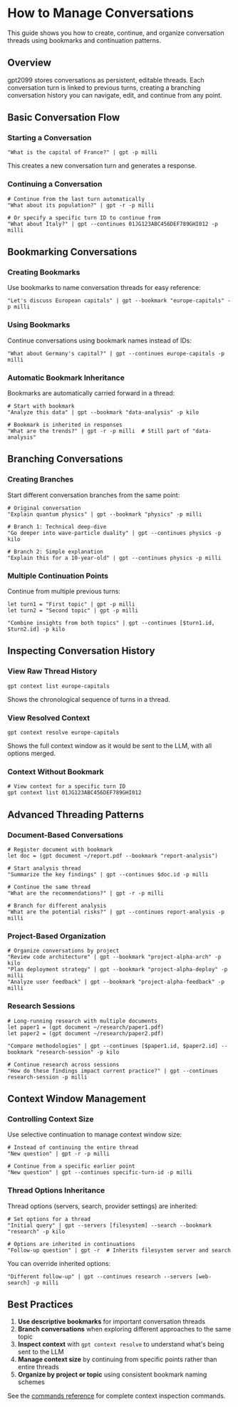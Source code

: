 # How to Manage Conversations

This guide shows you how to create, continue, and organize conversation threads using bookmarks and continuation patterns.

## Overview

gpt2099 stores conversations as persistent, editable threads. Each conversation turn is linked to previous turns, creating a branching conversation history you can navigate, edit, and continue from any point.

## Basic Conversation Flow

### Starting a Conversation

```nushell
"What is the capital of France?" | gpt -p milli
```

This creates a new conversation turn and generates a response.

### Continuing a Conversation

```nushell
# Continue from the last turn automatically
"What about its population?" | gpt -r -p milli

# Or specify a specific turn ID to continue from
"What about Italy?" | gpt --continues 01JG123ABC456DEF789GHI012 -p milli
```

## Bookmarking Conversations

### Creating Bookmarks

Use bookmarks to name conversation threads for easy reference:

```nushell
"Let's discuss European capitals" | gpt --bookmark "europe-capitals" -p milli
```

### Using Bookmarks

Continue conversations using bookmark names instead of IDs:

```nushell
"What about Germany's capital?" | gpt --continues europe-capitals -p milli
```

### Automatic Bookmark Inheritance

Bookmarks are automatically carried forward in a thread:

```nushell
# Start with bookmark
"Analyze this data" | gpt --bookmark "data-analysis" -p kilo

# Bookmark is inherited in responses
"What are the trends?" | gpt -r -p milli  # Still part of "data-analysis"
```

## Branching Conversations

### Creating Branches

Start different conversation branches from the same point:

```nushell
# Original conversation
"Explain quantum physics" | gpt --bookmark "physics" -p milli

# Branch 1: Technical deep-dive
"Go deeper into wave-particle duality" | gpt --continues physics -p kilo

# Branch 2: Simple explanation  
"Explain this for a 10-year-old" | gpt --continues physics -p milli
```

### Multiple Continuation Points

Continue from multiple previous turns:

```nushell
let turn1 = "First topic" | gpt -p milli
let turn2 = "Second topic" | gpt -p milli

"Combine insights from both topics" | gpt --continues [$turn1.id, $turn2.id] -p kilo
```

## Inspecting Conversation History

### View Raw Thread History

```nushell
gpt context list europe-capitals
```

Shows the chronological sequence of turns in a thread.

### View Resolved Context

```nushell
gpt context resolve europe-capitals
```

Shows the full context window as it would be sent to the LLM, with all options merged.

### Context Without Bookmark

```nushell
# View context for a specific turn ID
gpt context list 01JG123ABC456DEF789GHI012
```

## Advanced Threading Patterns

### Document-Based Conversations

```nushell
# Register document with bookmark
let doc = (gpt document ~/report.pdf --bookmark "report-analysis")

# Start analysis thread
"Summarize the key findings" | gpt --continues $doc.id -p milli

# Continue the same thread
"What are the recommendations?" | gpt -r -p milli

# Branch for different analysis
"What are the potential risks?" | gpt --continues report-analysis -p milli
```

### Project-Based Organization

```nushell
# Organize conversations by project
"Review code architecture" | gpt --bookmark "project-alpha-arch" -p kilo
"Plan deployment strategy" | gpt --bookmark "project-alpha-deploy" -p milli
"Analyze user feedback" | gpt --bookmark "project-alpha-feedback" -p milli
```

### Research Sessions

```nushell
# Long-running research with multiple documents
let paper1 = (gpt document ~/research/paper1.pdf)
let paper2 = (gpt document ~/research/paper2.pdf)

"Compare methodologies" | gpt --continues [$paper1.id, $paper2.id] --bookmark "research-session" -p kilo

# Continue research across sessions
"How do these findings impact current practice?" | gpt --continues research-session -p milli
```

## Context Window Management

### Controlling Context Size

Use selective continuation to manage context window size:

```nushell
# Instead of continuing the entire thread
"New question" | gpt -r -p milli

# Continue from a specific earlier point
"New question" | gpt --continues specific-turn-id -p milli
```

### Thread Options Inheritance

Thread options (servers, search, provider settings) are inherited:

```nushell
# Set options for a thread
"Initial query" | gpt --servers [filesystem] --search --bookmark "research" -p kilo

# Options are inherited in continuations
"Follow-up question" | gpt -r  # Inherits filesystem server and search
```

You can override inherited options:

```nushell
"Different follow-up" | gpt --continues research --servers [web-search] -p milli
```

## Best Practices

1. **Use descriptive bookmarks** for important conversation threads
2. **Branch conversations** when exploring different approaches to the same topic
3. **Inspect context** with `gpt context resolve` to understand what's being sent to the LLM
4. **Manage context size** by continuing from specific points rather than entire threads
5. **Organize by project or topic** using consistent bookmark naming schemes

See the [commands reference](../commands.md#gpt-context) for complete context inspection commands.